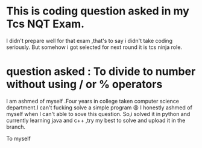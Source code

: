 # This is coding question asked in my Tcs NQT Exam.
I didn't prepare well for that exam ,that's to say i didn't take coding seriously.
But somehow i got selected for next round it is tcs ninja role.

# question asked : To divide to number without using / or % operators
I am ashmed of myself .Four years in college taken computer science department.I can't fucking solve a simple program 😩
I honestly ashmed of myself when I can't able to sove this question.
So,i solved it in python and currently learning java and c++ ,try my best to solve and upload it in the branch.


To myself
